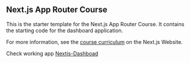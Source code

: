 ## Next.js App Router Course

This is the starter template for the Next.js App Router Course. It contains the starting code for the dashboard application.

For more information, see the [course curriculum](https://nextjs.org/learn) on the Next.js Website.

Check working app [Nextjs-Dashboad](https://nextjs-dashboard-five-bay-63.vercel.app/dashboard)